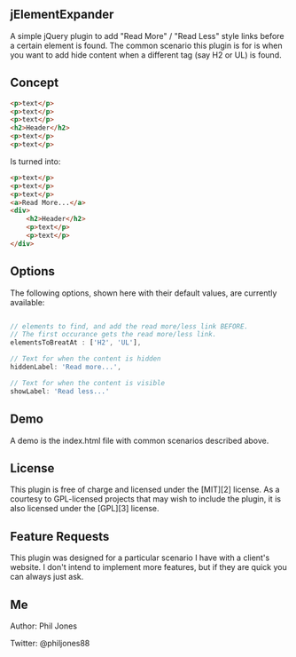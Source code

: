 ## jElementExpander

A simple jQuery plugin to add "Read More" / "Read Less" style links before a certain element is found. The common scenario this plugin is for is when you want to add hide content when a different tag (say H2 or UL) is found.

## Concept

```html
<p>text</p>
<p>text</p>
<p>text</p>
<h2>Header</h2>
<p>text</p>
<p>text</p>
```

Is turned into:

```html
<p>text</p>
<p>text</p>
<p>text</p>
<a>Read More...</a>
<div>
	<h2>Header</h2>
	<p>text</p>
	<p>text</p>
</div>
```

## Options

The following options, shown here with their default values, are currently available:

```javascript

// elements to find, and add the read more/less link BEFORE.
// The first occurance gets the read more/less link.
elementsToBreatAt : ['H2', 'UL'],

// Text for when the content is hidden
hiddenLabel: 'Read more...',

// Text for when the content is visible
showLabel: 'Read less...'

```

## Demo

A demo is the index.html file with common scenarios described above.

## License

This plugin is free of charge and licensed under the [MIT][2] license. As a courtesy to GPL-licensed projects that may wish to include the plugin, it is also licensed under the [GPL][3] license.

## Feature Requests

This plugin was designed for a particular scenario I have with a client's website. I don't intend to implement more features, but if they are quick you can always just ask.

## Me

Author: Phil Jones

Twitter: @philjones88